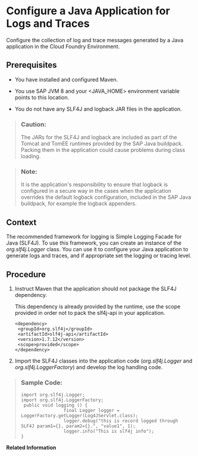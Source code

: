 <!-- loio5551c5e4ef15482998adfbfa0aed7f6b -->

# Configure a Java Application for Logs and Traces

Configure the collection of log and trace messages generated by a Java application in the Cloud Foundry Environment.



<a name="loio5551c5e4ef15482998adfbfa0aed7f6b__prereq_eml_xt5_2fb"/>

## Prerequisites

-   You have installed and configured Maven.

-   You use SAP JVM 8 and your <JAVA\_HOME\> environment variable points to this location.

-   You do not have any SLF4J and logback JAR files in the application.


> ### Caution:  
> The JARs for the SLF4J and logback are included as part of the Tomcat and TomEE runtimes provided by the SAP Java buildpack. Packing them in the application could cause problems during class loading.

> ### Note:  
> It is the application's responsibility to ensure that logback is configured in a secure way in the cases when the application overrides the default logback configuration, included in the SAP Java buildpack, for example the logback appenders.



## Context

The recommended framework for logging is Simple Logging Facade for Java \(SLF4J\). To use this framework, you can create an instance of the *org.slf4j.Logger* class. You can use it to configure your Java application to generate logs and traces, and if appropriate set the logging or tracing level.



## Procedure

1.  Instruct Maven that the application should not package the SLF4J dependency.

    This dependency is already provided by the runtime, use the scope provided in order not to pack the slf4j-api in your application.

    ```
    <dependency>
     <groupId>org.slf4j</groupId>
     <artifactId>slf4j-api</artifactId>
     <version>1.7.12</version>
     <scope>provided</scope>
    </dependency>
    ```

2.  Import the SLF4J classes into the application code \(*org.slf4j.Logger* and *org.slf4j.LoggerFactory*\) and develop the log handling code.




> ### Sample Code:  
> ```
> import org.slf4j.Logger;
> import org.slf4j.LoggerFactory;
>  public void logging () { 
>                 final Logger logger = LoggerFactory.getLogger(Log4JServlet.class); 
>                 logger.debug("this is record logged through SLF4J param1={}, param2={}.", "value1", 1); 
>                 logger.info("This is slf4j info"); 
> } 
> ```

**Related Information**  




